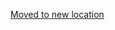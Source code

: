 [Moved to new location](https://github.com/DataTalksClub/machine-learning-zoomcamp/blob/master/11-kserve/07-kserve-eks.md)